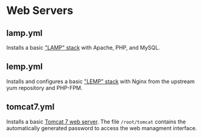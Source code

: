 Web Servers
===========

lamp.yml
---------------

Installs a basic ["LAMP" stack](https://www.digitalocean.com/community/tutorials/how-to-install-linux-apache-mysql-php-lamp-stack-on-centos-7) with Apache, PHP, and MySQL.


lemp.yml
---------------

Installs and configures a basic ["LEMP" stack](https://www.digitalocean.com/community/tutorials/how-to-install-linux-nginx-mysql-php-lemp-stack-on-centos-7) with Nginx from the upstream yum repository and PHP-FPM.


tomcat7.yml
-----------

Installs a basic [Tomcat 7 web server](https://www.digitalocean.com/community/tutorials/how-to-install-apache-tomcat-7-on-centos-7-via-yum). The file `/root/tomcat` contains the automatically generated password to access the web managment interface.